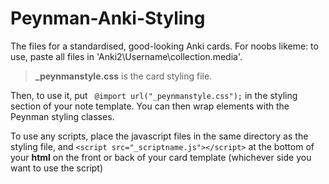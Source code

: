 # Peynman-Anki-Styling
The files for a standardised, good-looking Anki cards.
For noobs likeme: to use, paste all files in 'Anki2\Username\collection.media'.
><b>_peynmanstyle.css</b> is the card styling file.

Then, to use it, put ` @import url("_peynmanstyle.css");` in the styling section of your note template. You can then wrap elements with the Peynman styling classes.

To use any scripts, place the javascript files in the same directory as the styling file, and `<script src="_scriptname.js"></script>` at the bottom of your <b>html</b> on the front or back of your card template (whichever side you want to use the script)
